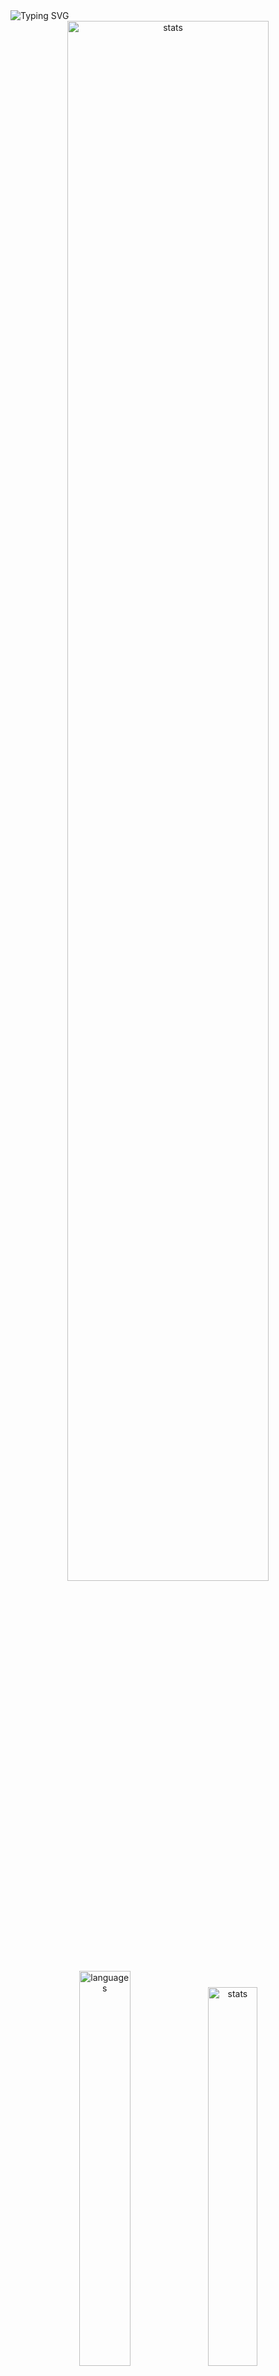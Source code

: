 <img src="https://readme-typing-svg.demolab.com?font=Fira+Code&size=50&duration=3000&color=9745F5&center=true&multiline=true&repeat=false&random=false&width=1000&height=150&lines=Hi!+I'm+Vanya;Python+Fullstack+Developer" alt="Typing SVG" />
<div align="center">
  <img src="http://github-readme-streak-stats.herokuapp.com?user=schr1k&theme=midnight-purple&hide_border=true&border_radius=0&date_format=j%20M%5B%20Y%5D&card_width=500&dates=9745F5&background=020202&border=9745F5&stroke=9745F5&ring=9745F5&fire=9745F5&currStreakNum=9745F5&sideNums=9745F5&currStreakLabel=9745F5&sideLabels=9745F5&excludeDaysLabel=9745F5" alt="stats" width=80%/>
</div>
<div align="center">
  <img src="https://github-readme-stats.vercel.app/api/top-langs/?username=schr1k&hide_border=true&bg_color=020202&text_color=9745F5&title_color=9745F5&layout=compact" alt="languages" width=40.25%>
  <img src="https://github-readme-stats.vercel.app/api?username=schr1k&show_icons=true&hide_border=true&bg_color=020202&text_color=9745F5&title_color=9745F5&icon_color=9745F5&hide_rank=true&hide=contribs,issues" alt="stats" width=39.4%/>
</div>
<div align="center">
  <h1>Skills:</h1>
  <img src="https://skillicons.dev/icons?i=py,postgres,html,css,js,ts,react,next,git,linux" alt="skills" width=80%>
</div>

---
<!--START_SECTION:waka-->
**🐱 My GitHub Data** 

> 📦 85.4 kB Used in GitHub's Storage 
 > 
> 🏆 816 Contributions in the Year 2023
 > 
> 💼 Opted to Hire
 > 
> 📜 9 Public Repositories 
 > 
> 🔑 15 Private Repositories 
 > 
📊 **This Week I Spent My Time On** 

```text
🕑︎ Time Zone: Europe/Moscow

💬 Programming Languages: 
Python                   3 hrs 3 mins        █████████████████░░░░░░░░   67.56 % 
TypeScript               19 mins             ██░░░░░░░░░░░░░░░░░░░░░░░   07.14 % 
Prisma                   18 mins             ██░░░░░░░░░░░░░░░░░░░░░░░   06.86 % 
JavaScript               16 mins             ██░░░░░░░░░░░░░░░░░░░░░░░   06.03 % 
SVG                      11 mins             █░░░░░░░░░░░░░░░░░░░░░░░░   04.18 % 

🔥 Editors: 
PyCharm                  3 hrs 20 mins       ██████████████████░░░░░░░   73.86 % 
WebStorm                 1 hr 10 mins        ██████░░░░░░░░░░░░░░░░░░░   25.91 % 
Vim                      0 secs              ░░░░░░░░░░░░░░░░░░░░░░░░░   00.23 % 

💻 Operating System: 
Windows                  4 hrs 31 mins       █████████████████████████   99.77 % 
Linux                    0 secs              ░░░░░░░░░░░░░░░░░░░░░░░░░   00.23 % 
```

**I Mostly Code in Python** 

```text
Python                   20 repos            █████████████████░░░░░░░░   68.97 % 
HTML                     3 repos             ███░░░░░░░░░░░░░░░░░░░░░░   10.34 % 
TypeScript               3 repos             ███░░░░░░░░░░░░░░░░░░░░░░   10.34 % 
JavaScript               2 repos             ██░░░░░░░░░░░░░░░░░░░░░░░   06.90 % 
Lasso                    1 repo              █░░░░░░░░░░░░░░░░░░░░░░░░   03.45 % 
```




 Last Updated on 06/12/2023 05:58:16 UTC
<!--END_SECTION:waka-->
